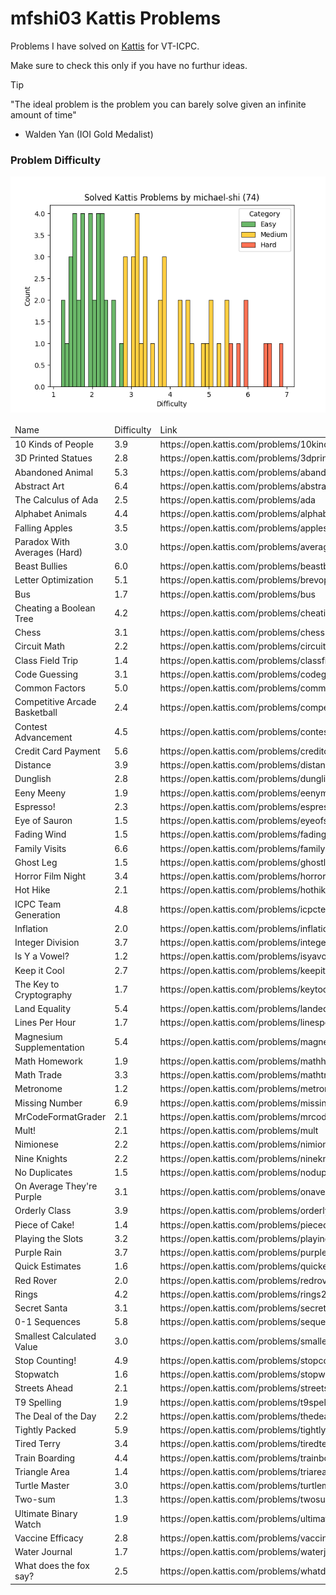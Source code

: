 # mfshi03 Kattis Problems

Problems I have solved on [Kattis](https://open.kattis.com) for VT-ICPC.

Make sure to check this only if you have no furthur ideas.

> [!TIP]
>
> "The ideal problem is the problem you can barely solve given an infinite amount of time"
>
> - Walden Yan (IOI Gold Medalist)

### Problem Difficulty
![](plot.png)
<table>
<thead>
<td>Name</td>
<td>Difficulty</td>
<td>Link</td>
</thead>
<tbody>

<tr>
<td>10 Kinds of People</td>
<td>3.9</td>
<td>https://open.kattis.com/problems/10kindsofpeople</td>
</tr>

<tr>
<td>3D Printed Statues</td>
<td>2.8</td>
<td>https://open.kattis.com/problems/3dprinter</td>
</tr>

<tr>
<td>Abandoned Animal</td>
<td>5.3</td>
<td>https://open.kattis.com/problems/abandonedanimal</td>
</tr>

<tr>
<td>Abstract Art</td>
<td>6.4</td>
<td>https://open.kattis.com/problems/abstractart</td>
</tr>

<tr>
<td>The Calculus of Ada</td>
<td>2.5</td>
<td>https://open.kattis.com/problems/ada</td>
</tr>

<tr>
<td>Alphabet Animals</td>
<td>4.4</td>
<td>https://open.kattis.com/problems/alphabetanimals</td>
</tr>

<tr>
<td>Falling Apples</td>
<td>3.5</td>
<td>https://open.kattis.com/problems/apples</td>
</tr>

<tr>
<td>Paradox With Averages (Hard)</td>
<td>3.0</td>
<td>https://open.kattis.com/problems/averageshard</td>
</tr>

<tr>
<td>Beast Bullies</td>
<td>6.0</td>
<td>https://open.kattis.com/problems/beastbullies</td>
</tr>

<tr>
<td>Letter Optimization</td>
<td>5.1</td>
<td>https://open.kattis.com/problems/brevoptimering</td>
</tr>

<tr>
<td>Bus</td>
<td>1.7</td>
<td>https://open.kattis.com/problems/bus</td>
</tr>

<tr>
<td>Cheating a Boolean Tree</td>
<td>4.2</td>
<td>https://open.kattis.com/problems/cheatingbooleantree</td>
</tr>

<tr>
<td>Chess</td>
<td>3.1</td>
<td>https://open.kattis.com/problems/chess</td>
</tr>

<tr>
<td>Circuit Math</td>
<td>2.2</td>
<td>https://open.kattis.com/problems/circuitmath</td>
</tr>

<tr>
<td>Class Field Trip</td>
<td>1.4</td>
<td>https://open.kattis.com/problems/classfieldtrip</td>
</tr>

<tr>
<td>Code Guessing</td>
<td>3.1</td>
<td>https://open.kattis.com/problems/codeguessing</td>
</tr>

<tr>
<td>Common Factors</td>
<td>5.0</td>
<td>https://open.kattis.com/problems/commonfactors</td>
</tr>

<tr>
<td>Competitive Arcade Basketball</td>
<td>2.4</td>
<td>https://open.kattis.com/problems/competitivearcadebasketball</td>
</tr>

<tr>
<td>Contest Advancement</td>
<td>4.5</td>
<td>https://open.kattis.com/problems/contestadvancement</td>
</tr>

<tr>
<td>Credit Card Payment</td>
<td>5.6</td>
<td>https://open.kattis.com/problems/creditcard</td>
</tr>

<tr>
<td>Distance</td>
<td>3.9</td>
<td>https://open.kattis.com/problems/distance</td>
</tr>

<tr>
<td>Dunglish</td>
<td>2.8</td>
<td>https://open.kattis.com/problems/dunglish</td>
</tr>

<tr>
<td>Eeny Meeny</td>
<td>1.9</td>
<td>https://open.kattis.com/problems/eenymeeny</td>
</tr>

<tr>
<td>Espresso!</td>
<td>2.3</td>
<td>https://open.kattis.com/problems/espresso</td>
</tr>

<tr>
<td>Eye of Sauron</td>
<td>1.5</td>
<td>https://open.kattis.com/problems/eyeofsauron</td>
</tr>

<tr>
<td>Fading Wind</td>
<td>1.5</td>
<td>https://open.kattis.com/problems/fadingwind</td>
</tr>

<tr>
<td>Family Visits</td>
<td>6.6</td>
<td>https://open.kattis.com/problems/familyvisits</td>
</tr>

<tr>
<td>Ghost Leg</td>
<td>1.5</td>
<td>https://open.kattis.com/problems/ghostleg</td>
</tr>

<tr>
<td>Horror Film Night</td>
<td>3.4</td>
<td>https://open.kattis.com/problems/horrorfilmnight</td>
</tr>

<tr>
<td>Hot Hike</td>
<td>2.1</td>
<td>https://open.kattis.com/problems/hothike</td>
</tr>

<tr>
<td>ICPC Team Generation</td>
<td>4.8</td>
<td>https://open.kattis.com/problems/icpcteamgeneration</td>
</tr>

<tr>
<td>Inflation</td>
<td>2.0</td>
<td>https://open.kattis.com/problems/inflation</td>
</tr>

<tr>
<td>Integer Division</td>
<td>3.7</td>
<td>https://open.kattis.com/problems/integerdivision</td>
</tr>

<tr>
<td>Is Y a Vowel?</td>
<td>1.2</td>
<td>https://open.kattis.com/problems/isyavowel</td>
</tr>

<tr>
<td>Keep it Cool</td>
<td>2.7</td>
<td>https://open.kattis.com/problems/keepitcool</td>
</tr>

<tr>
<td>The Key to Cryptography</td>
<td>1.7</td>
<td>https://open.kattis.com/problems/keytocrypto</td>
</tr>

<tr>
<td>Land Equality</td>
<td>5.4</td>
<td>https://open.kattis.com/problems/landequality</td>
</tr>

<tr>
<td>Lines Per Hour</td>
<td>1.7</td>
<td>https://open.kattis.com/problems/linesperhour</td>
</tr>

<tr>
<td>Magnesium Supplementation</td>
<td>5.4</td>
<td>https://open.kattis.com/problems/magnesiumsupplementation</td>
</tr>

<tr>
<td>Math Homework</td>
<td>1.9</td>
<td>https://open.kattis.com/problems/mathhomework</td>
</tr>

<tr>
<td>Math Trade</td>
<td>3.3</td>
<td>https://open.kattis.com/problems/mathtrade</td>
</tr>

<tr>
<td>Metronome</td>
<td>1.2</td>
<td>https://open.kattis.com/problems/metronome</td>
</tr>

<tr>
<td>Missing Number</td>
<td>6.9</td>
<td>https://open.kattis.com/problems/missingnumber2</td>
</tr>

<tr>
<td>MrCodeFormatGrader</td>
<td>2.1</td>
<td>https://open.kattis.com/problems/mrcodeformatgrader</td>
</tr>

<tr>
<td>Mult!</td>
<td>2.1</td>
<td>https://open.kattis.com/problems/mult</td>
</tr>

<tr>
<td>Nimionese</td>
<td>2.2</td>
<td>https://open.kattis.com/problems/nimionese</td>
</tr>

<tr>
<td>Nine Knights</td>
<td>2.2</td>
<td>https://open.kattis.com/problems/nineknights</td>
</tr>

<tr>
<td>No Duplicates</td>
<td>1.5</td>
<td>https://open.kattis.com/problems/nodup</td>
</tr>

<tr>
<td>On Average They're Purple</td>
<td>3.1</td>
<td>https://open.kattis.com/problems/onaveragetheyrepurple</td>
</tr>

<tr>
<td>Orderly Class</td>
<td>3.9</td>
<td>https://open.kattis.com/problems/orderlyclass</td>
</tr>

<tr>
<td>Piece of Cake!</td>
<td>1.4</td>
<td>https://open.kattis.com/problems/pieceofcake2</td>
</tr>

<tr>
<td>Playing the Slots</td>
<td>3.2</td>
<td>https://open.kattis.com/problems/playingtheslots</td>
</tr>

<tr>
<td>Purple Rain</td>
<td>3.7</td>
<td>https://open.kattis.com/problems/purplerain</td>
</tr>

<tr>
<td>Quick Estimates</td>
<td>1.6</td>
<td>https://open.kattis.com/problems/quickestimate</td>
</tr>

<tr>
<td>Red Rover</td>
<td>2.0</td>
<td>https://open.kattis.com/problems/redrover</td>
</tr>

<tr>
<td>Rings</td>
<td>4.2</td>
<td>https://open.kattis.com/problems/rings2</td>
</tr>

<tr>
<td>Secret Santa</td>
<td>3.1</td>
<td>https://open.kattis.com/problems/secretsanta</td>
</tr>

<tr>
<td>0-1 Sequences</td>
<td>5.8</td>
<td>https://open.kattis.com/problems/sequences</td>
</tr>

<tr>
<td>Smallest Calculated Value</td>
<td>3.0</td>
<td>https://open.kattis.com/problems/smallestcalculatedvalue</td>
</tr>

<tr>
<td>Stop Counting!</td>
<td>4.9</td>
<td>https://open.kattis.com/problems/stopcounting</td>
</tr>

<tr>
<td>Stopwatch</td>
<td>1.6</td>
<td>https://open.kattis.com/problems/stopwatch</td>
</tr>

<tr>
<td>Streets Ahead</td>
<td>2.1</td>
<td>https://open.kattis.com/problems/streetsahead</td>
</tr>

<tr>
<td>T9 Spelling</td>
<td>1.9</td>
<td>https://open.kattis.com/problems/t9spelling</td>
</tr>

<tr>
<td>The Deal of the Day</td>
<td>2.2</td>
<td>https://open.kattis.com/problems/thedealoftheday</td>
</tr>

<tr>
<td>Tightly Packed</td>
<td>5.9</td>
<td>https://open.kattis.com/problems/tightlypacked</td>
</tr>

<tr>
<td>Tired Terry</td>
<td>3.4</td>
<td>https://open.kattis.com/problems/tiredterry</td>
</tr>

<tr>
<td>Train Boarding</td>
<td>4.4</td>
<td>https://open.kattis.com/problems/trainboarding</td>
</tr>

<tr>
<td>Triangle Area</td>
<td>1.4</td>
<td>https://open.kattis.com/problems/triarea</td>
</tr>

<tr>
<td>Turtle Master</td>
<td>3.0</td>
<td>https://open.kattis.com/problems/turtlemaster</td>
</tr>

<tr>
<td>Two-sum</td>
<td>1.3</td>
<td>https://open.kattis.com/problems/twosum</td>
</tr>

<tr>
<td>Ultimate Binary Watch</td>
<td>1.9</td>
<td>https://open.kattis.com/problems/ultimatebinarywatch</td>
</tr>

<tr>
<td>Vaccine Efficacy</td>
<td>2.8</td>
<td>https://open.kattis.com/problems/vaccineefficacy</td>
</tr>

<tr>
<td>Water Journal</td>
<td>1.7</td>
<td>https://open.kattis.com/problems/waterjournal</td>
</tr>

<tr>
<td>What does the fox say?</td>
<td>2.5</td>
<td>https://open.kattis.com/problems/whatdoesthefoxsay</td>
</tr>
